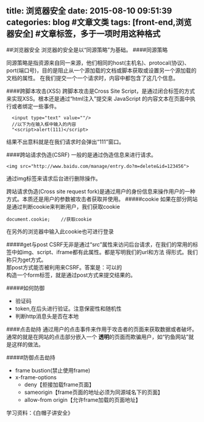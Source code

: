 title: 浏览器安全
date: 2015-08-10 09:51:39
categories: blog    #文章文类
tags: [front-end,浏览器安全]    #文章标签，多于一项时用这种格式
---
##浏览器安全
浏览器的安全是以“同源策略”为基础。
####同源策略

同源策略是指资源来自同一来源，他们相同的host(主机名)、protocal(协议)、port(端口号)，目的是阻止从一个源加载的文档或脚本获取或设置另一个源加载的文档的属性。
在我们提交一个一个请求时，内容中都包含了这几个信息。

<!-- more -->

####跨脚本攻击(XSS)
跨脚本攻击是Cross Site Script，是通过闭合标签的方式来实现XSS。根本还是通过“html注入”提交来 JavaScript 的内容文本在页面中执行或者绑定一些事件。
    	
      <input type="text" value=""/>
      //以下为在输入框中输入的内容
      "<script>alert(111)</script>

结果不出意料就是在我们请求时会弹出“111”窗口。

####跨站请求伪造(CSRF)
一般的是通过伪造信息来进行请求。

    <img src="http://www.baidu.com/manage/entry.do?m=delete&id=123456">
    
通过img标签来请求后台进行删除操作。

跨站请求伪造(Cross site request fork)是通过用户的身份信息来操作用户的一种方式。本质还是用户的参数被攻击者获取并使用。
#####cookie
如果在部分网站是通过判断cookie来判断用户，我们获取cookie
    
    document.cookie;    //获取cookie
    
在另外的浏览器中输入此cookie也可进行登录

#####get与post
CSRF无非是通过“src”属性来访问后台请求，在我们的常用的标签中如img、script、iframe都有此属性。都是写明我们的url和方法
得形式。我们称只为get方式。    
那post方式能否被利用来CSRF。答案是：可以的    
构造一个form标签，就是通过post方式来提交结果的。

#####如何防御
* 验证码
* token,在后头进行验证。注意保密性和随机性
* 判断http消息头是否在本地

####点击劫持
通过用户的点击事件来作用于攻击者的页面来获取数据或者破坏。通常的就是在网站的点击部分嵌入一个
<b>透明</b>的页面而欺骗用户，如“钓鱼网站”就是这样的做法。

#####防御点击劫持
* frame bustion(禁止使用frame)
* x-frame-options
    * deny【拒接加载frame页面】
    * sameorigin【frame页面的地址必须为同源域名下的页面】
    * allow-from origin【允许frame加载的页面地址】

学习资料：《白帽子讲安全》